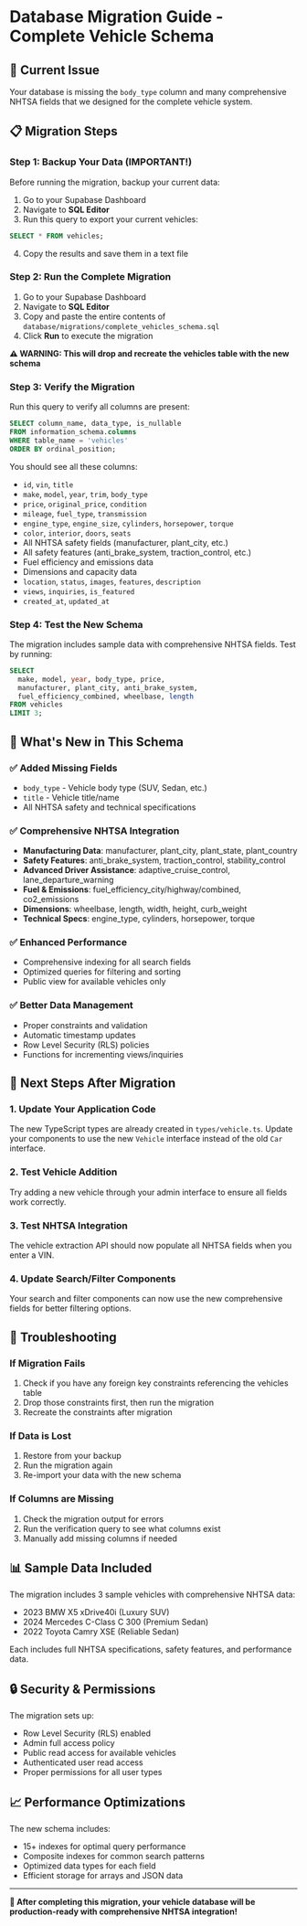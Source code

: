 # Database Migration Guide - Complete Vehicle Schema

## 🚨 Current Issue
Your database is missing the `body_type` column and many comprehensive NHTSA fields that we designed for the complete vehicle system.

## 📋 Migration Steps

### Step 1: Backup Your Data (IMPORTANT!)
Before running the migration, backup your current data:

1. Go to your Supabase Dashboard
2. Navigate to **SQL Editor**
3. Run this query to export your current vehicles:
```sql
SELECT * FROM vehicles;
```
4. Copy the results and save them in a text file

### Step 2: Run the Complete Migration

1. Go to your Supabase Dashboard
2. Navigate to **SQL Editor**
3. Copy and paste the entire contents of `database/migrations/complete_vehicles_schema.sql`
4. Click **Run** to execute the migration

**⚠️ WARNING: This will drop and recreate the vehicles table with the new schema**

### Step 3: Verify the Migration

Run this query to verify all columns are present:
```sql
SELECT column_name, data_type, is_nullable 
FROM information_schema.columns 
WHERE table_name = 'vehicles' 
ORDER BY ordinal_position;
```

You should see all these columns:
- `id`, `vin`, `title`
- `make`, `model`, `year`, `trim`, `body_type`
- `price`, `original_price`, `condition`
- `mileage`, `fuel_type`, `transmission`
- `engine_type`, `engine_size`, `cylinders`, `horsepower`, `torque`
- `color`, `interior`, `doors`, `seats`
- All NHTSA safety fields (manufacturer, plant_city, etc.)
- All safety features (anti_brake_system, traction_control, etc.)
- Fuel efficiency and emissions data
- Dimensions and capacity data
- `location`, `status`, `images`, `features`, `description`
- `views`, `inquiries`, `is_featured`
- `created_at`, `updated_at`

### Step 4: Test the New Schema

The migration includes sample data with comprehensive NHTSA fields. Test by running:
```sql
SELECT 
  make, model, year, body_type, price, 
  manufacturer, plant_city, anti_brake_system,
  fuel_efficiency_combined, wheelbase, length
FROM vehicles 
LIMIT 3;
```

## 🔧 What's New in This Schema

### ✅ Added Missing Fields
- `body_type` - Vehicle body type (SUV, Sedan, etc.)
- `title` - Vehicle title/name
- All NHTSA safety and technical specifications

### ✅ Comprehensive NHTSA Integration
- **Manufacturing Data**: manufacturer, plant_city, plant_state, plant_country
- **Safety Features**: anti_brake_system, traction_control, stability_control
- **Advanced Driver Assistance**: adaptive_cruise_control, lane_departure_warning
- **Fuel & Emissions**: fuel_efficiency_city/highway/combined, co2_emissions
- **Dimensions**: wheelbase, length, width, height, curb_weight
- **Technical Specs**: engine_type, cylinders, horsepower, torque

### ✅ Enhanced Performance
- Comprehensive indexing for all search fields
- Optimized queries for filtering and sorting
- Public view for available vehicles only

### ✅ Better Data Management
- Proper constraints and validation
- Automatic timestamp updates
- Row Level Security (RLS) policies
- Functions for incrementing views/inquiries

## 🚀 Next Steps After Migration

### 1. Update Your Application Code
The new TypeScript types are already created in `types/vehicle.ts`. Update your components to use the new `Vehicle` interface instead of the old `Car` interface.

### 2. Test Vehicle Addition
Try adding a new vehicle through your admin interface to ensure all fields work correctly.

### 3. Test NHTSA Integration
The vehicle extraction API should now populate all NHTSA fields when you enter a VIN.

### 4. Update Search/Filter Components
Your search and filter components can now use the new comprehensive fields for better filtering options.

## 🐛 Troubleshooting

### If Migration Fails
1. Check if you have any foreign key constraints referencing the vehicles table
2. Drop those constraints first, then run the migration
3. Recreate the constraints after migration

### If Data is Lost
1. Restore from your backup
2. Run the migration again
3. Re-import your data with the new schema

### If Columns are Missing
1. Check the migration output for errors
2. Run the verification query to see what columns exist
3. Manually add missing columns if needed

## 📊 Sample Data Included

The migration includes 3 sample vehicles with comprehensive NHTSA data:
- 2023 BMW X5 xDrive40i (Luxury SUV)
- 2024 Mercedes C-Class C 300 (Premium Sedan)  
- 2022 Toyota Camry XSE (Reliable Sedan)

Each includes full NHTSA specifications, safety features, and performance data.

## 🔒 Security & Permissions

The migration sets up:
- Row Level Security (RLS) enabled
- Admin full access policy
- Public read access for available vehicles
- Authenticated user read access
- Proper permissions for all user types

## 📈 Performance Optimizations

The new schema includes:
- 15+ indexes for optimal query performance
- Composite indexes for common search patterns
- Optimized data types for each field
- Efficient storage for arrays and JSON data

---

**🎉 After completing this migration, your vehicle database will be production-ready with comprehensive NHTSA integration!** 
